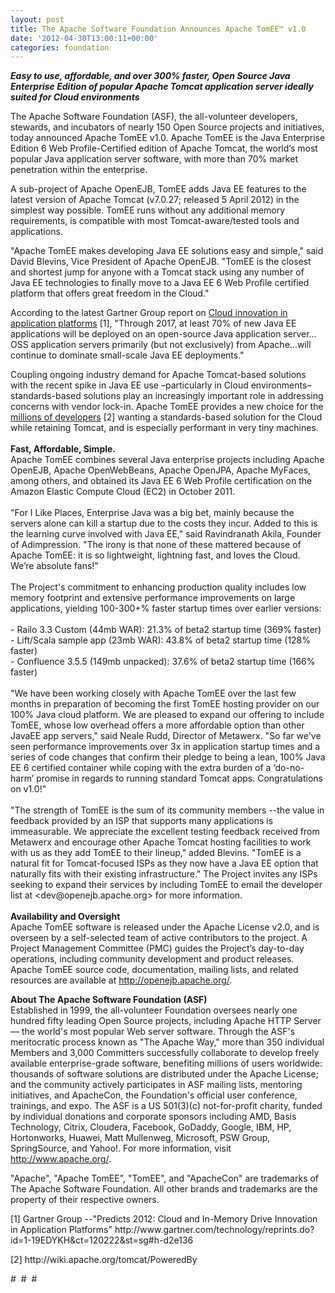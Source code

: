 ```yaml
---
layout: post
title: The Apache Software Foundation Announces Apache TomEE™ v1.0
date: '2012-04-30T13:00:11+00:00'
categories: foundation
---
```

<div> 
    <p><b><i>Easy to use, affordable, and over 300% faster, Open Source Java Enterprise Edition of popular Apache Tomcat application server ideally suited for Cloud environments</i></b></p> 
    <p>The Apache Software Foundation (ASF), the all-volunteer developers, stewards, and incubators of nearly 150 Open Source projects and initiatives, today announced Apache TomEE v1.0. Apache TomEE is the Java Enterprise Edition 6 Web Profile-Certified edition of Apache Tomcat, the world’s most popular Java application server software, with more than 70% market penetration within the enterprise.</p> 
    <p>A sub-project of Apache OpenEJB, TomEE adds Java EE features to the latest version of Apache Tomcat (v7.0.27; released 5 April 2012) in the simplest way possible. TomEE runs without any additional memory requirements, is compatible with most Tomcat-aware/tested tools and applications.</p> 
    <p>&quot;Apache TomEE makes developing Java EE solutions easy and simple,&quot; said David Blevins, Vice President of Apache OpenEJB. &quot;TomEE is the closest and shortest jump for anyone with a Tomcat stack using any number of Java EE technologies to finally move to a Java EE 6 Web Profile certified platform that offers great freedom in the Cloud.&quot;</p> 
    <p>According to the latest Gartner Group report on <a href="http://www.gartner.com/technology/reprints.do?id=1-19EDYKH&amp;ct=120222&amp;st=sg#h-d2e136">Cloud innovation in application platforms</a> [1], &quot;Through 2017, at least 70% of new Java EE applications will be deployed on an open-source Java application server…OSS application servers primarily (but not exclusively) from Apache…will continue to dominate small-scale Java EE deployments.&quot;</p> 
  </div> 
  <div>Coupling ongoing industry demand for Apache Tomcat-based solutions with the recent spike in Java EE use –particularly in Cloud environments– standards-based solutions play an increasingly important role in addressing concerns with vendor lock-in. Apache TomEE provides a new choice for the <a href="http://wiki.apache.org/tomcat/PoweredBy">millions of developers</a> [2] wanting a standards-based solution for the Cloud while retaining Tomcat, and is especially performant in very tiny machines.</div> 
  <div><br /><b>Fast, Affordable, Simple.</b></div> 
  <div>Apache TomEE combines several Java enterprise projects including Apache OpenEJB, Apache OpenWebBeans, Apache OpenJPA, Apache MyFaces, among others, and obtained its Java EE 6 Web Profile certification on the Amazon Elastic Compute Cloud (EC2) in October 2011.&nbsp;</div> 
  <div><br />&quot;For I Like Places, Enterprise Java was a big bet, mainly because the servers alone can kill a startup due to the costs they incur. Added to this is the learning curve involved with Java EE,&quot; said Ravindranath Akila, Founder of Adimpression. &quot;The irony is that none of these mattered because of Apache TomEE: it is so lightweight, lightning fast, and loves the Cloud. We’re absolute fans!&quot;</div> 
  <div><br />The Project's commitment to enhancing production quality includes low memory footprint and extensive performance improvements on large applications, yielding 100-300+% faster startup times over earlier versions:<br /><br /></div> 
  <div>- Railo 3.3 Custom (44mb WAR): 21.3% of beta2 startup time (369% faster)</div> 
  <div>- Lift/Scala sample app (23mb WAR): 43.8% of beta2 startup time (128% faster)</div> 
  <div>- Confluence 3.5.5 (149mb unpacked): 37.6% of beta2 startup time (166% faster)</div> 
  <div><br /></div> 
  <div>&quot;We have been working closely with Apache TomEE over the last few months in preparation of becoming the first TomEE hosting provider on our 100% Java cloud platform. We are pleased to expand our offering to include TomEE, whose low overhead offers a more affordable option than other JavaEE app servers,&quot; said Neale Rudd, Director of Metawerx. &quot;So far we've seen performance improvements over 3x in application startup times and a series of code changes that confirm their pledge to being a lean, 100% Java EE 6 certified container while coping with the extra burden of a ‘do-no-harm’ promise in regards to running standard Tomcat apps. Congratulations on v1.0!&quot;</div> 
  <div><br />&quot;The strength of TomEE is the sum of its community members --the value in feedback provided by an ISP that supports many applications is immeasurable. We appreciate the excellent testing feedback received from Metawerx and encourage other Apache Tomcat hosting facilities to work with us as they add TomEE to their lineup,&quot; added Blevins. &quot;TomEE is a natural fit for Tomcat-focused ISPs as they now have a Java EE option that naturally fits with their existing infrastructure.&quot; The Project invites any ISPs seeking to expand their services by including TomEE to email the developer list at &lt;dev@openejb.apache.org&gt; for more information.<br /><br /></div> 
  <div><b>Availability and Oversight</b></div> 
  <div>Apache TomEE software is released under the Apache License v2.0, and is overseen by a self-selected team of active contributors to the project. A Project Management Committee (PMC) guides the Project’s day-to-day operations, including community development and product releases. Apache TomEE source code, documentation, mailing lists, and related resources are available at <a href="http://openejb.apache.org/">http://openejb.apache.org/</a>.</div> 
  <p><b>About The Apache Software Foundation (ASF)<br /></b>Established in 1999, the all-volunteer Foundation oversees nearly one hundred fifty leading Open Source projects, including Apache HTTP Server — the world's most popular Web server software. Through the ASF's meritocratic process known as &quot;The Apache Way,&quot; more than 350 individual Members and 3,000 Committers successfully collaborate to develop freely available enterprise-grade software, benefiting millions of users worldwide: thousands of software solutions are distributed under the Apache License; and the community actively participates in ASF mailing lists, mentoring initiatives, and ApacheCon, the Foundation's official user conference, trainings, and expo. The ASF is a US 501(3)(c) not-for-profit charity, funded by individual donations and corporate sponsors including AMD, Basis Technology, Citrix, Cloudera, Facebook, GoDaddy, Google, IBM, HP, Hortonworks, Huawei, Matt Mullenweg, Microsoft, PSW Group, SpringSource, and Yahoo!. For more information, visit <a href="http://www.apache.org/">http://www.apache.org/</a>.</p> 
  <p>&quot;Apache&quot;, &quot;Apache TomEE&quot;, &quot;TomEE&quot;, and &quot;ApacheCon&quot; are trademarks of The Apache Software Foundation. All other brands and trademarks are the property of their respective owners.</p> 
  <p>[1] Gartner Group --&quot;Predicts 2012: Cloud and In-Memory Drive Innovation in Application Platforms&quot;&nbsp;http://www.gartner.com/technology/reprints.do?id=1-19EDYKH&amp;ct=120222&amp;st=sg#h-d2e136</p> 
  <p>[2] http://wiki.apache.org/tomcat/PoweredBy</p> 
  <p># &nbsp;# &nbsp;#</p>
